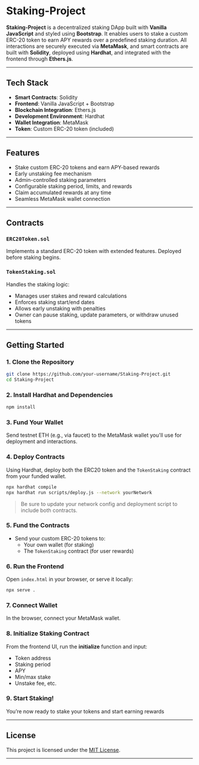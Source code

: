 # Staking-Project

**Staking-Project** is a decentralized staking DApp built with **Vanilla JavaScript** and styled using **Bootstrap**. It enables users to stake a custom ERC-20 token to earn APY rewards over a predefined staking duration. All interactions are securely executed via **MetaMask**, and smart contracts are built with **Solidity**, deployed using **Hardhat**, and integrated with the frontend through **Ethers.js**.

---

##  Tech Stack

- **Smart Contracts**: Solidity
- **Frontend**: Vanilla JavaScript + Bootstrap
- **Blockchain Integration**: Ethers.js
- **Development Environment**: Hardhat
- **Wallet Integration**: MetaMask
- **Token**: Custom ERC-20 token (included)

---

##  Features

-  Stake custom ERC-20 tokens and earn APY-based rewards
-  Early unstaking fee mechanism
-  Admin-controlled staking parameters
-  Configurable staking period, limits, and rewards
-  Claim accumulated rewards at any time
-  Seamless MetaMask wallet connection

---

## Contracts

###  `ERC20Token.sol`
Implements a standard ERC-20 token with extended features. Deployed before staking begins.

###  `TokenStaking.sol`
Handles the staking logic:
- Manages user stakes and reward calculations
- Enforces staking start/end dates
- Allows early unstaking with penalties
- Owner can pause staking, update parameters, or withdraw unused tokens

---

##  Getting Started

### 1. Clone the Repository

```bash
git clone https://github.com/your-username/Staking-Project.git
cd Staking-Project
```

### 2. Install Hardhat and Dependencies

```bash
npm install
```

### 3. Fund Your Wallet

Send testnet ETH (e.g., via faucet) to the MetaMask wallet you'll use for deployment and interactions.

### 4. Deploy Contracts

Using Hardhat, deploy both the ERC20 token and the `TokenStaking` contract from your funded wallet.

```bash
npx hardhat compile
npx hardhat run scripts/deploy.js --network yourNetwork
```

>  Be sure to update your network config and deployment script to include both contracts.

### 5. Fund the Contracts

- Send your custom ERC-20 tokens to:
  - Your own wallet (for staking)
  - The `TokenStaking` contract (for user rewards)

### 6. Run the Frontend

Open `index.html` in your browser, or serve it locally:

```bash
npx serve .
```

### 7. Connect Wallet

In the browser, connect your MetaMask wallet.

### 8. Initialize Staking Contract

From the frontend UI, run the **initialize** function and input:
- Token address
- Staking period
- APY
- Min/max stake
- Unstake fee, etc.

### 9. Start Staking!

You’re now ready to stake your tokens and start earning rewards 

---


##  License

This project is licensed under the [MIT License](LICENSE).

---


